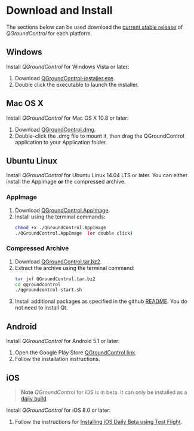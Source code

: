 # Download and Install

The sections below can be used download the [current stable release](../releases/release_notes.md) of *QGroundControl* for each platform.

## Windows

Install *QGroundControl* for Windows Vista or later:

1. Download [QGroundControl-installer.exe](https://s3-us-west-2.amazonaws.com/qgroundcontrol/latest/QGroundControl-installer.exe).
1. Double click the executable to launch the installer.


## Mac OS X

Install *QGroundControl* for Mac OS X 10.8 or later: 

1. Download [QGroundControl.dmg](https://s3-us-west-2.amazonaws.com/qgroundcontrol/latest/QGroundControl.dmg).
1. Double-click the .dmg file to mount it, then drag the QGroundControl application to your Application folder.

  
## Ubuntu Linux

Install *QGroundControl* for Ubuntu Linux 14.04 LTS or later. You can either install the AppImage **or** the compressed archive.

### AppImage

1. Download [QGroundControl.AppImage](https://s3-us-west-2.amazonaws.com/qgroundcontrol/latest/QGroundControl.AppImage).
1. Install using the terminal commands:
   ```sh
   chmod +x ./QGroundControl.AppImage
   ./QGroundControl.AppImage  (or double click)
   ```

### Compressed Archive

1. Download [QGroundControl.tar.bz2](https://s3-us-west-2.amazonaws.com/qgroundcontrol/latest/QGroundControl.tar.bz2).
1. Extract the archive using the terminal command:
   ```sh
   tar jxf QGroundControl.tar.bz2
   cd qgroundcontrol
   ./qgroundcontrol-start.sh
   ```
1. Install additional packages as specified in the github <a class="urlextern" title="https://github.com/mavlink/qgroundcontrol" href="https://github.com/mavlink/qgroundcontrol" rel="nofollow">README</a>. You do not need to install Qt.

  
## Android

Install *QGroundControl* for Android 5.1 or later:

1. Open the Google Play Store [QGroundControl link](https://play.google.com/store/apps/details?id=org.mavlink.qgroundcontrol).
1. Follow the installation instructions.


## iOS

> **Note** *QGroundControl* for iOS is in beta. It can only be installed as a [daily build](../releases/daily_builds.md#installing-ios-beta-using-test-flight).

Install *QGroundControl* for iOS 8.0 or later:  

1. Follow the instructions for [Installing iOS Daily Beta using Test Flight](../releases/daily_builds.md#installing-ios-beta-using-test-flight).

